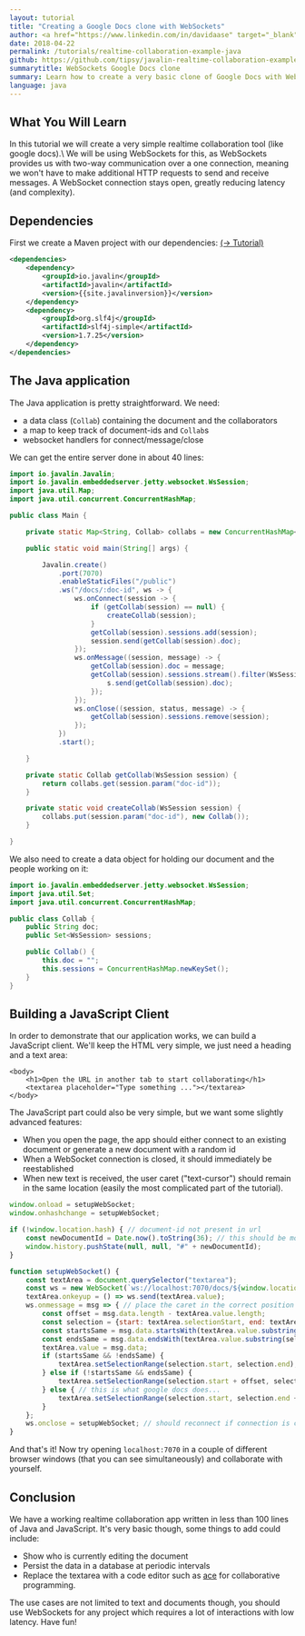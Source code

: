 ```yaml
---
layout: tutorial
title: "Creating a Google Docs clone with WebSockets"
author: <a href="https://www.linkedin.com/in/davidaase" target="_blank">David Åse</a>
date: 2018-04-22
permalink: /tutorials/realtime-collaboration-example-java
github: https://github.com/tipsy/javalin-realtime-collaboration-example
summarytitle: WebSockets Google Docs clone
summary: Learn how to create a very basic clone of Google Docs with WebSockets in Java
language: java
---
```


## What You Will Learn
In this tutorial we will create a very simple realtime collaboration tool (like google docs).\\
We will be using WebSockets for this, as WebSockets provides us with two-way
communication over a one connection, meaning we won't have to
make additional HTTP requests to send and receive messages.
A WebSocket connection stays open, greatly reducing latency (and complexity).

## Dependencies

First we create a Maven project with our dependencies: [(→ Tutorial)](/tutorials/maven-setup)

```xml
<dependencies>
    <dependency>
        <groupId>io.javalin</groupId>
        <artifactId>javalin</artifactId>
        <version>{{site.javalinversion}}</version>
    </dependency>
    <dependency>
        <groupId>org.slf4j</groupId>
        <artifactId>slf4j-simple</artifactId>
        <version>1.7.25</version>
    </dependency>
</dependencies>
```

## The Java application
The Java application is pretty straightforward.
We need:
* a data class (`Collab`) containing the document and the collaborators
* a map to keep track of document-ids and `Collab`s
 * websocket handlers for connect/message/close

We can get the entire server done in about 40 lines:

```java
import io.javalin.Javalin;
import io.javalin.embeddedserver.jetty.websocket.WsSession;
import java.util.Map;
import java.util.concurrent.ConcurrentHashMap;

public class Main {

    private static Map<String, Collab> collabs = new ConcurrentHashMap<>();

    public static void main(String[] args) {

        Javalin.create()
            .port(7070)
            .enableStaticFiles("/public")
            .ws("/docs/:doc-id", ws -> {
                ws.onConnect(session -> {
                    if (getCollab(session) == null) {
                        createCollab(session);
                    }
                    getCollab(session).sessions.add(session);
                    session.send(getCollab(session).doc);
                });
                ws.onMessage((session, message) -> {
                    getCollab(session).doc = message;
                    getCollab(session).sessions.stream().filter(WsSession::isOpen).forEach(s -> {
                        s.send(getCollab(session).doc);
                    });
                });
                ws.onClose((session, status, message) -> {
                    getCollab(session).sessions.remove(session);
                });
            })
            .start();

    }

    private static Collab getCollab(WsSession session) {
        return collabs.get(session.param("doc-id"));
    }

    private static void createCollab(WsSession session) {
        collabs.put(session.param("doc-id"), new Collab());
    }

}
```

We also need to create a data object for holding our document and the people working on it:
```java
import io.javalin.embeddedserver.jetty.websocket.WsSession;
import java.util.Set;
import java.util.concurrent.ConcurrentHashMap;

public class Collab {
    public String doc;
    public Set<WsSession> sessions;

    public Collab() {
        this.doc = "";
        this.sessions = ConcurrentHashMap.newKeySet();
    }
}
```

## Building a JavaScript Client
In order to demonstrate that our application works, we can build a JavaScript client.
We'll keep the HTML very simple, we just need a heading and a text area:

```markup
<body>
    <h1>Open the URL in another tab to start collaborating</h1>
    <textarea placeholder="Type something ..."></textarea>
</body>
```

The JavaScript part could also be very simple, but we want some slightly advanced features:

* When you open the page, the app should either connect to an existing document or generate a new document with a random id
* When a WebSocket connection is closed, it should immediately be reestablished
* When new text is received, the user caret ("text-cursor") should remain in the same location (easily the most complicated part of the tutorial).

```javascript
window.onload = setupWebSocket;
window.onhashchange = setupWebSocket;

if (!window.location.hash) { // document-id not present in url
    const newDocumentId = Date.now().toString(36); // this should be more random
    window.history.pushState(null, null, "#" + newDocumentId);
}

function setupWebSocket() {
    const textArea = document.querySelector("textarea");
    const ws = new WebSocket(`ws://localhost:7070/docs/${window.location.hash.substr(1)}`);
    textArea.onkeyup = () => ws.send(textArea.value);
    ws.onmessage = msg => { // place the caret in the correct position
        const offset = msg.data.length - textArea.value.length;
        const selection = {start: textArea.selectionStart, end: textArea.selectionEnd};
        const startsSame = msg.data.startsWith(textArea.value.substring(0, selection.end));
        const endsSame = msg.data.endsWith(textArea.value.substring(selection.start));
        textArea.value = msg.data;
        if (startsSame && !endsSame) {
            textArea.setSelectionRange(selection.start, selection.end);
        } else if (!startsSame && endsSame) {
            textArea.setSelectionRange(selection.start + offset, selection.end + offset);
        } else { // this is what google docs does...
            textArea.setSelectionRange(selection.start, selection.end + offset);
        }
    };
    ws.onclose = setupWebSocket; // should reconnect if connection is closed
}
```

And that's it! Now try opening `localhost:7070` in a couple of different
browser windows (that you can see simultaneously) and collaborate with yourself.

## Conclusion
We have a working realtime collaboration app written in less than 100 lines of Java and JavaScript.
It's very basic though, some things to add could include:

* Show who is currently editing the document
* Persist the data in a database at periodic intervals
* Replace the textarea with a code editor such as [ace](https://ace.c9.io/) for collaborative programming.

The use cases are not limited to text and documents though, you should use WebSockets
for any project which requires a lot of interactions with low latency. Have fun!
